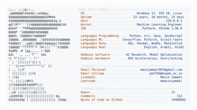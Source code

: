 <picture>
  <source srcset="https://raw.githubusercontent.com/mmazinjameel/mmazinjameel/main/dark_mode.svg?v=1758406109" media="(prefers-color-scheme: dark)">
  <img src="https://raw.githubusercontent.com/mmazinjameel/mmazinjameel/main/light_mode.svg?v=1758406109">
</picture>
